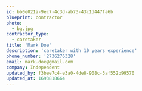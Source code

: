 ```yaml
---
id: bb0e021a-9ec7-4c3d-ab73-43c1d447fa6b
blueprint: contractor
photo:
  - bg.jpg
contractor_type:
  - caretaker
title: 'Mark Doe'
description: 'caretaker with 10 years experience'
phone_number: '2736276328'
email: mark.doe@gmail.com
company: Independent
updated_by: f3bee7c4-e3a0-4de8-908c-3af552b99570
updated_at: 1693818664
---
```

